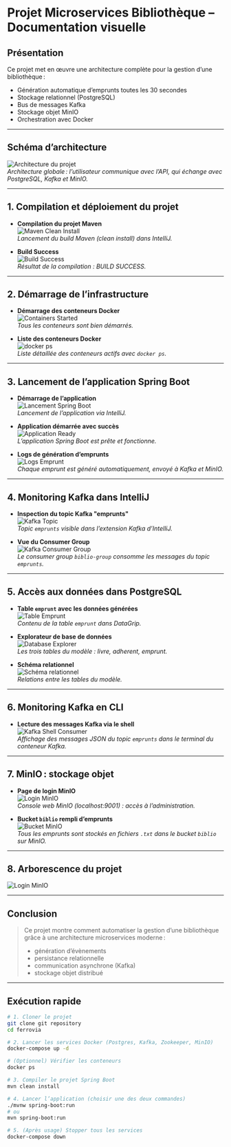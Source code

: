 #  Projet Microservices Bibliothèque – Documentation visuelle

## Présentation

Ce projet met en œuvre une architecture complète pour la gestion d’une bibliothèque :
- Génération automatique d’emprunts toutes les 30 secondes
- Stockage relationnel (PostgreSQL)
- Bus de messages Kafka
- Stockage objet MinIO
- Orchestration avec Docker

---

## Schéma d’architecture

![Architecture du projet](images/architecture.png)  
*Architecture globale : l’utilisateur communique avec l’API, qui échange avec PostgreSQL, Kafka et MinIO.*

---

## 1. Compilation et déploiement du projet

- **Compilation du projet Maven**  
  ![Maven Clean Install](images/fig1.png)  
  *Lancement du build Maven (clean install) dans IntelliJ.*

- **Build Success**  
  ![Build Success](images/fig2.png)  
  *Résultat de la compilation : BUILD SUCCESS.*

---

## 2. Démarrage de l’infrastructure

- **Démarrage des conteneurs Docker**  
  ![Containers Started](images/fig3.png)  
  *Tous les conteneurs sont bien démarrés.*

- **Liste des conteneurs Docker**  
  ![docker ps](images/fig4.png)  
  *Liste détaillée des conteneurs actifs avec `docker ps`.*

---

## 3. Lancement de l’application Spring Boot

- **Démarrage de l’application**  
  ![Lancement Spring Boot](images/fig5.png)  
  *Lancement de l’application via IntelliJ.*

- **Application démarrée avec succès**  
  ![Application Ready](images/fig6.png)  
  *L’application Spring Boot est prête et fonctionne.*

- **Logs de génération d’emprunts**  
  ![Logs Emprunt](images/fig7.png)  
  *Chaque emprunt est généré automatiquement, envoyé à Kafka et MinIO.*

---

## 4. Monitoring Kafka dans IntelliJ

- **Inspection du topic Kafka "emprunts"**  
  ![Kafka Topic](images/fig8.png)  
  *Topic `emprunts` visible dans l’extension Kafka d’IntelliJ.*

- **Vue du Consumer Group**  
  ![Kafka Consumer Group](images/fig9.png)  
  *Le consumer group `biblio-group` consomme les messages du topic `emprunts`.*

---

## 5. Accès aux données dans PostgreSQL

- **Table `emprunt` avec les données générées**  
  ![Table Emprunt](images/fig10.png)  
  *Contenu de la table `emprunt` dans DataGrip.*

- **Explorateur de base de données**  
  ![Database Explorer](images/fig11.png)  
  *Les trois tables du modèle : livre, adherent, emprunt.*

- **Schéma relationnel**  
  ![Schéma relationnel](images/fig12.png)  
  *Relations entre les tables du modèle.*

---

## 6. Monitoring Kafka en CLI

- **Lecture des messages Kafka via le shell**  
  ![Kafka Shell Consumer](images/fig13.png)  
  *Affichage des messages JSON du topic `emprunts` dans le terminal du conteneur Kafka.*

---

## 7. MinIO : stockage objet

- **Page de login MinIO**  
  ![Login MinIO](images/fig14.png)  
  *Console web MinIO (localhost:9001) : accès à l’administration.*

- **Bucket `biblio` rempli d’emprunts**  
  ![Bucket MinIO](images/fig15.png)  
  *Tous les emprunts sont stockés en fichiers `.txt` dans le bucket `biblio` sur MinIO.*

---

## 8. Arborescence du projet

![Login MinIO](images/fig16.png)

---

## Conclusion

> Ce projet montre comment automatiser la gestion d’une bibliothèque grâce à une architecture microservices moderne :
> - génération d’évènements
> - persistance relationnelle
> - communication asynchrone (Kafka)
> - stockage objet distribué
---
##  Exécution rapide

```bash
# 1. Cloner le projet
git clone git repository
cd ferrovia

# 2. Lancer les services Docker (Postgres, Kafka, Zookeeper, MinIO)
docker-compose up -d

# (Optionnel) Vérifier les conteneurs
docker ps

# 3. Compiler le projet Spring Boot
mvn clean install

# 4. Lancer l’application (choisir une des deux commandes)
./mvnw spring-boot:run
# ou
mvn spring-boot:run

# 5. (Après usage) Stopper tous les services
docker-compose down




